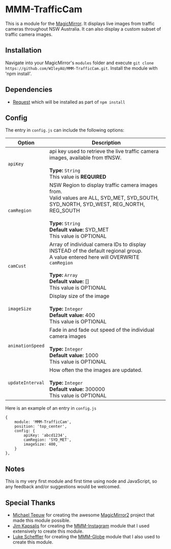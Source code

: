 MMM-TrafficCam
===================
This is a module for the [MagicMirror](https://github.com/MichMich/MagicMirror). It displays live images from traffic cameras throughout NSW Australia. It can also display a custom subset of traffic camera images.

## Installation
Navigate into your MagicMirror's `modules` folder and execute `git clone https://github.com/WIleyAU/MMM-TrafficCam.git`.
Install the module with 'npm install'.

## Dependencies
- [Request](https://github.com/request/request) which will be installed as part of `npm install`

## Config
The entry in `config.js` can include the following options:

|Option|Description|
|---|---|
|`apiKey`|api key used to retrieve the live traffic camera images, available from tfNSW.<br><br>**Type:** `String`<br>This value is **REQUIRED**|
|`camRegion`|NSW Region to display traffic camera images from.<br>Valid values are ALL, SYD_MET, SYD_SOUTH, SYD_NORTH, SYD_WEST, REG_NORTH, REG_SOUTH<br><br>**Type:** `String`<br>**Default value:** SYD_MET<br>This value is OPTIONAL|
|`camCust`|Array of individual camera IDs to display INSTEAD of the default regional group.<br>A value entered here will OVERWRITE `camRegion`<br><br>**Type:** `Array`<br>**Default value:** []<br>This value is OPTIONAL|
|`imageSize`|Display size of the image<br><br>**Type:** `Integer`<br>**Default value:** 400<br>This value is OPTIONAL|
|`animationSpeed`|Fade in and fade out speed of the individual camera images<br><br>**Type:** `Integer`<br>**Default value:** 1000<br>This value is OPTIONAL|
|`updateInterval`|How often the the images are updated.<br><br>**Type:** `Integer`<br>**Default value:** 300000<br>This value is OPTIONAL|


Here is an example of an entry in `config.js`
```
{
	module: 'MMM-TrafficCam',
	position: 'top_center',
	config: {
		apiKey: 'abcd1234',
		camRegion: 'SYD_MET',
		imageSize: 400,
	}
},
```


## Notes
This is my very first module and first time using node and JavaScript, so any feedback and/or suggestions would be welcomed.

## Special Thanks
- [Michael Teeuw](https://github.com/MichMich) for creating the awesome [MagicMirror2](https://github.com/MichMich/MagicMirror/tree/develop) project that made this module possible.
- [Jim Kapsalis](https://github.com/kapsolas) for creating the [MMM-Instagram](https://github.com/kapsolas/MMM-Instagram) module that I used extensively to create this module.
- [Luke Scheffler](https://github.com/LukeSkywalker92) for creating the [MMM-Globe](https://github.com/LukeSkywalker92/MMM-Globe) module that I also used to create this module.